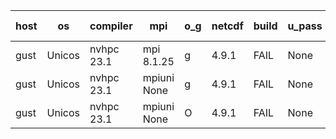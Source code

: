 

| host     | os       | compiler                              | mpi                      | o_g        | netcdf        | build       | u_pass          | u_fail          | s_pass            | s_fail            | e_pass             | e_fail             | nuopc_pass       | nuopc_fail       | artifacts link          |
|----------|----------|---------------------------------------|--------------------------|------------|---------------|-------------|-----------------|-----------------|-------------------|-------------------|--------------------|--------------------|------------------|------------------|-------------------------|
| gust | Unicos | nvhpc 23.1 | mpi 8.1.25  | g | 4.9.1  | FAIL | None | None | None | None | None | None | None | None | <a href="https://github.com/esmf-org/esmf-test-artifacts/tree/4ce08cae4a9d7ed6df026a597d68cb1014d6afda/feature_bopt_g_flags_nvhpc/nvhpc/23.1/g/mpi/8.1.25" target="_blank">4ce08ca</a> | 
| gust | Unicos | nvhpc 23.1 | mpiuni None  | g | 4.9.1  | FAIL | None | None | None | None | None | None | None | None | <a href="https://github.com/esmf-org/esmf-test-artifacts/tree/7fa86a6e8a439d18d4af687b96648550b0b31210/feature_bopt_g_flags_nvhpc/nvhpc/23.1/g/mpiuni/None" target="_blank">7fa86a6</a> | 
| gust | Unicos | nvhpc 23.1 | mpiuni None  | O | 4.9.1  | FAIL | None | None | None | None | None | None | None | None | <a href="https://github.com/esmf-org/esmf-test-artifacts/tree/1ced65461cf5eb2d47d9065c5022705188d72a6d/feature_bopt_g_flags_nvhpc/nvhpc/23.1/O/mpiuni/None" target="_blank">1ced654</a> | 
